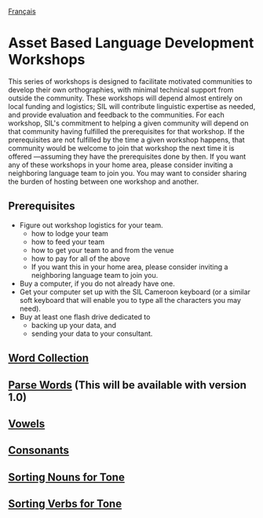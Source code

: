 <a href="fr/WORKSHOPS.md">Français</a>
# Asset Based Language Development Workshops
This series of workshops is designed to facilitate motivated communities to develop their own orthographies, with minimal technical support from outside the community. These workshops will depend almost entirely on local funding and logistics; SIL will contribute linguistic expertise as needed, and provide evaluation and feedback to the communities.
For each workshop, SIL's commitment to helping a given community will depend on that community having fulfilled the prerequisites for that workshop. If the prerequisites are not fulfilled by the time a given workshop happens, that community would be welcome to join that workshop the next time it is offered —assuming they have the prerequisites done by then.
If you want any of these workshops in your home area, please consider inviting a neighboring language team to join you. You may want to consider sharing the burden of hosting between one workshop and another.

## Prerequisites
- Figure out workshop logistics for your team.
  - how to lodge your team
  - how to feed your team
  - how to get your team to and from the venue
  - how to pay for all of the above
  - If you want this in your home area, please consider inviting a neighboring language team to join you.
- Buy a computer, if you do not already have one.
- Get your computer set up with the SIL Cameroon keyboard (or a similar soft keyboard that will enable you to type all the characters you may need).
- Buy at least one flash drive dedicated to
  - backing up your data, and
  - sending your data to your consultant.

## [Word Collection](ws/WORD_COLLECTION.md)
## [Parse Words](ws/PARSE_WORDS.md) (This will be available with version 1.0)
## [Vowels](ws/VOWELS.md)
## [Consonants](ws/CONSONANTS.md)
## [Sorting Nouns for Tone](ws/NOUN_ROOT_TONE.md)
## [Sorting Verbs for Tone](ws/VERB_ROOT_TONE.md)
